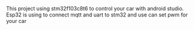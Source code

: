 This project using stm32f103c8t6 to control your car with android studio.
Esp32 is using to connect mqtt and uart to stm32 and use can set pwm for your car
